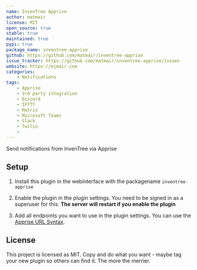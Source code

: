 ```yaml
---
name: InvenTree Apprise
author: matmair
license: MIT
open_source: true
stable: true
maintained: true
pypi: true
package_name: inventree-apprise
github: https://github.com/matmair/inventree-apprise
issue_tracker: https://github.com/matmair/inventree-apprise/issues
website: https://mjmair.com
categories:
    - Notifications
tags:
    - Apprise
    - 3rd party integration
    - Discord
    - IFTTT
    - Matrix
    - Microsoft Teams
    - Slack
    - Twilio
    - 
---
```

Send notifications from InvenTree via Apprise

## Setup

1. Install this plugin in the webinterface with the packagename `inventree-apprise`

1. Enable the plugin in the plugin settings. You need to be signed in as a superuser for this.
**The server will restart if you enable the plugin**

1. Add all endpoints you want to use in the plugin settings. You can use the [Apprise URL Syntax](https://github.com/caronc/apprise#supported-notifications).

## License
This project is licensed as MIT. Copy and do what you want - maybe tag your new plugin so others can find it. The more the merrier.
